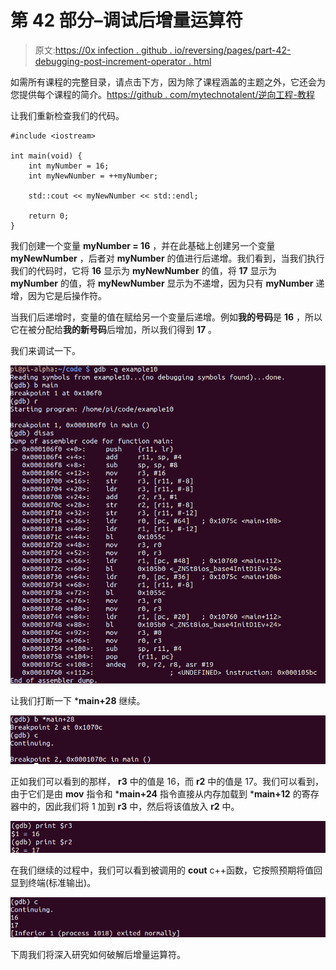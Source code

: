 # 第 42 部分–调试后增量运算符

> 原文:[https://0x infection . github . io/reversing/pages/part-42-debugging-post-increment-operator . html](https://0xinfection.github.io/reversing/pages/part-42-debugging-post-increment-operator.html)

如需所有课程的完整目录，请点击下方，因为除了课程涵盖的主题之外，它还会为您提供每个课程的简介。[https://github . com/mytechnotalent/逆向工程-教程](https://github.com/mytechnotalent/Reverse-Engineering-Tutorial)

让我们重新检查我们的代码。

```
#include <iostream>

int main(void) {
    int myNumber = 16;
    int myNewNumber = ++myNumber;

    std::cout << myNewNumber << std::endl;

    return 0;
}

```

我们创建一个变量 **myNumber = 16** ，并在此基础上创建另一个变量 **myNewNumber** ，后者对 **myNumber** 的值进行后递增。我们看到，当我们执行我们的代码时，它将 **16** 显示为 **myNewNumber** 的值，将 **17** 显示为 **myNumber** 的值，将 **myNewNumber** 显示为不递增，因为只有 **myNumber** 递增，因为它是后操作符。

当我们后递增时，变量的值在赋给另一个变量后递增。例如**我的号码**是 **16** ，所以它在被分配给**我的新号码**后增加，所以我们得到 **17** 。

我们来调试一下。

![](img/d7c450c04db8c266cbd3bbfd8f0b4a80.png)

让我们打断一下 ***main+28** 继续。

![](img/155c2b1172283bd88b1d81c364d196fd.png)

正如我们可以看到的那样， **r3** 中的值是 16，而 **r2** 中的值是 17。我们可以看到，由于它们是由 **mov** 指令和 ***main+24** 指令直接从内存加载到 ***main+12** 的寄存器中的，因此我们将 1 加到 **r3** 中，然后将该值放入 **r2** 中。

![](img/180cf792100b5a6f09c36927b2f88808.png)

在我们继续的过程中，我们可以看到被调用的 **cout** c++函数，它按照预期将值回显到终端(标准输出)。

![](img/3694da5cc8a73fb54d5ad581cfd75a1f.png)

下周我们将深入研究如何破解后增量运算符。